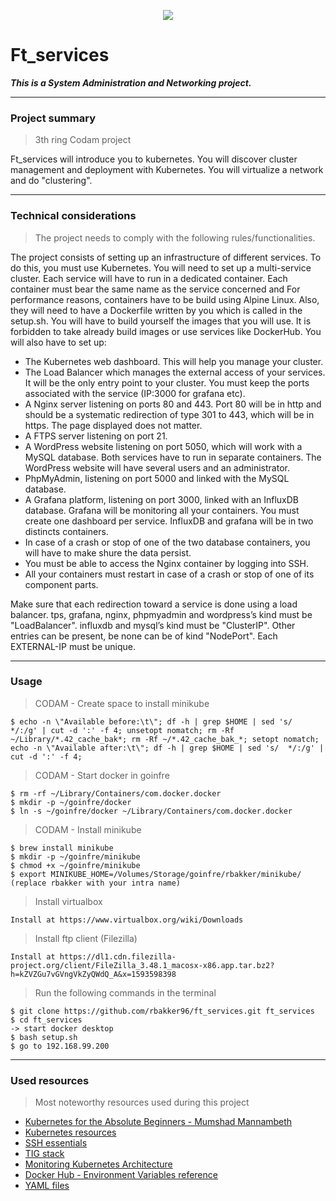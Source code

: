 <p align="center">
  <img src="https://github.com/zenololo/images/blob/master/codam_logo_small.png">
</p>

# Ft_services 
***This is a System Administration and Networking project.***

---

### Project summary
> 3th ring Codam project

Ft_services will introduce you to kubernetes. You will discover cluster management and deployment with Kubernetes. You will virtualize a network and do "clustering".

---

### Technical considerations
> The project needs to comply with the following rules/functionalities.

The project consists of setting up an infrastructure of different services. To do this, you must use Kubernetes. You will need to set up a multi-service cluster. Each service will have to run in a dedicated container. Each container must bear the same name as the service concerned and For performance reasons, containers have to be build using Alpine Linux. Also, they will need to have a Dockerfile written by you which is called in the setup.sh. You will have to build yourself the images that you will use. It is forbidden to take already build images or use services like DockerHub.
You will also have to set up:
- The Kubernetes web dashboard. This will help you manage your cluster.
- The Load Balancer which manages the external access of your services. It will be the only entry point to your cluster. You must keep the ports associated with the service (IP:3000 for grafana etc).
- A Nginx server listening on ports 80 and 443. Port 80 will be in http and should be a systematic redirection of type 301 to 443, which will be in https. The page displayed does not matter.
- A FTPS server listening on port 21.
- A WordPress website listening on port 5050, which will work with a MySQL database. Both services have to run in separate containers. The WordPress website will have several users and an administrator.
- PhpMyAdmin, listening on port 5000 and linked with the MySQL database.
- A Grafana platform, listening on port 3000, linked with an InfluxDB database. Grafana will be monitoring all your containers. You must create one dashboard per service. InfluxDB and grafana will be in two distincts containers.
- In case of a crash or stop of one of the two database containers, you will have to make shure the data persist.
- You must be able to access the Nginx container by logging into SSH.
- All your containers must restart in case of a crash or stop of one of its component parts.

Make sure that each redirection toward a service is done using a load balancer. tps, grafana, nginx, phpmyadmin and wordpress’s kind must be "LoadBalancer". influxdb and mysql’s kind must be "ClusterIP". Other entries can be present, be none can be of kind "NodePort". Each EXTERNAL-IP must be unique.

---

### Usage

> CODAM - Create space to install minikube 

```shell
$ echo -n \"Available before:\t\"; df -h | grep $HOME | sed 's/  */:/g' | cut -d ':' -f 4; unsetopt nomatch; rm -Rf ~/Library/*.42_cache_bak*; rm -Rf ~/*.42_cache_bak_*; setopt nomatch; echo -n \"Available after:\t\"; df -h | grep $HOME | sed 's/  */:/g' | cut -d ':' -f 4;
```

> CODAM - Start docker in goinfre

```shell
$ rm -rf ~/Library/Containers/com.docker.docker
$ mkdir -p ~/goinfre/docker
$ ln -s ~/goinfre/docker ~/Library/Containers/com.docker.docker
```

> CODAM - Install minikube

```shell
$ brew install minikube
$ mkdir -p ~/goinfre/minikube
$ chmod +x ~/goinfre/minikube
$ export MINIKUBE_HOME=/Volumes/Storage/goinfre/rbakker/minikube/ (replace rbakker with your intra name)
```

> Install virtualbox

```shell
Install at https://www.virtualbox.org/wiki/Downloads
```

> Install ftp client (Filezilla)

```shell
Install at https://dl1.cdn.filezilla-project.org/client/FileZilla_3.48.1_macosx-x86.app.tar.bz2?h=kZVZGu7vGVngVkZyQWdQ_A&x=1593598398
```

> Run the following commands in the terminal

```shell
$ git clone https://github.com/rbakker96/ft_services.git ft_services
$ cd ft_services
-> start docker desktop
$ bash setup.sh
$ go to 192.168.99.200
```

---

### Used resources
> Most noteworthy resources used during this project

- <a href="https://www.udemy.com/course/learn-kubernetes/" target="_blank">Kubernetes for the Absolute Beginners - Mumshad Mannambeth</a>
- <a href="https://kubernetes.io/" target="_blank">Kubernetes resources</a>
- <a href="https://www.digitalocean.com/community/tutorials/ssh-essentials-working-with-ssh-servers-clients-and-keys" target="_blank">SSH essentials</a>
- <a href="https://blog.gojekengineering.com/diy-set-up-telegraf-influxdb-grafana-on-kubernetes-d55e32f8ce48" target="_blank">TIG stack</a>
- <a href="https://dzone.com/articles/monitoring-kubernetes-architecture" target="_blank">Monitoring Kubernetes Architecture</a>
- <a href="https://hub.docker.com/" target="_blank">Docker Hub - Environment Variables reference</a>
- <a href="https://www.mirantis.com/blog/introduction-to-yaml-creating-a-kubernetes-deployment/" target="_blank">YAML files</a>
